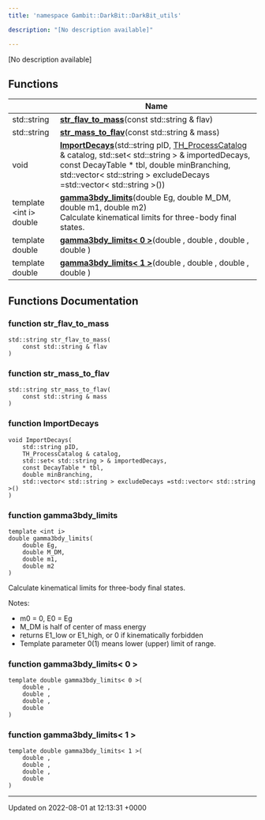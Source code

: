 ```yaml
---
title: 'namespace Gambit::DarkBit::DarkBit_utils'

description: "[No description available]"

---
```







[No description available]

## Functions

|                | Name           |
| -------------- | -------------- |
| std::string | **[str_flav_to_mass](/documentation/code/namespaces/namespacegambit_1_1darkbit_1_1darkbit__utils/#function-str-flav-to-mass)**(const std::string & flav) |
| std::string | **[str_mass_to_flav](/documentation/code/namespaces/namespacegambit_1_1darkbit_1_1darkbit__utils/#function-str-mass-to-flav)**(const std::string & mass) |
| void | **[ImportDecays](/documentation/code/namespaces/namespacegambit_1_1darkbit_1_1darkbit__utils/#function-importdecays)**(std::string pID, [TH_ProcessCatalog](/documentation/code/classes/structgambit_1_1darkbit_1_1th__processcatalog/) & catalog, std::set< std::string > & importedDecays, const DecayTable * tbl, double minBranching, std::vector< std::string > excludeDecays =std::vector< std::string >()) |
| template <int i\> <br>double | **[gamma3bdy_limits](/documentation/code/namespaces/namespacegambit_1_1darkbit_1_1darkbit__utils/#function-gamma3bdy-limits)**(double Eg, double M_DM, double m1, double m2)<br>Calculate kinematical limits for three-body final states.  |
| template double | **[gamma3bdy_limits< 0 >](/documentation/code/namespaces/namespacegambit_1_1darkbit_1_1darkbit__utils/#function-gamma3bdy-limits<-0->)**(double , double , double , double ) |
| template double | **[gamma3bdy_limits< 1 >](/documentation/code/namespaces/namespacegambit_1_1darkbit_1_1darkbit__utils/#function-gamma3bdy-limits<-1->)**(double , double , double , double ) |


## Functions Documentation

### function str_flav_to_mass

```
std::string str_flav_to_mass(
    const std::string & flav
)
```


### function str_mass_to_flav

```
std::string str_mass_to_flav(
    const std::string & mass
)
```


### function ImportDecays

```
void ImportDecays(
    std::string pID,
    TH_ProcessCatalog & catalog,
    std::set< std::string > & importedDecays,
    const DecayTable * tbl,
    double minBranching,
    std::vector< std::string > excludeDecays =std::vector< std::string >()
)
```


### function gamma3bdy_limits

```
template <int i>
double gamma3bdy_limits(
    double Eg,
    double M_DM,
    double m1,
    double m2
)
```

Calculate kinematical limits for three-body final states. 

Notes:

* m0 = 0, E0 = Eg
* M_DM is half of center of mass energy
* returns E1_low or E1_high, or 0 if kinematically forbidden
* Template parameter 0(1) means lower (upper) limit of range. 


### function gamma3bdy_limits< 0 >

```
template double gamma3bdy_limits< 0 >(
    double ,
    double ,
    double ,
    double 
)
```


### function gamma3bdy_limits< 1 >

```
template double gamma3bdy_limits< 1 >(
    double ,
    double ,
    double ,
    double 
)
```






-------------------------------

Updated on 2022-08-01 at 12:13:31 +0000